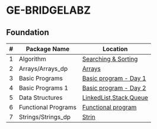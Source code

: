 # GE-BRIDGELABZ
## Foundation


| #   | Package Name           | Location                               | 
| --- | ---------------------- | -------------------------------------- | 
| 1   | Algorithm              | [Searching & Sorting](https://github.com/aDHIxx/ge/tree/main/src/com/bridgelabz/algorithm) | 
| 2   | Arrays/Arrays_dp       | [Arrays](https://github.com/aDHIxx/ge/tree/main/src/com/bridgelabz/algorithm)   | 
| 3   | Basic Programs         | [Basic program - Day 1](https://github.com/aDHIxx/ge/tree/main/src/com/bridgelabz/algorithm)          | 
| 4   | Basic Programs 1       | [Basic program - Day 2](https://github.com/aDHIxx/ge/tree/main/src/com/bridgelabz/algorithm)         | 
| 5   | Data Structures        | [LinkedList,Stack,Queue](https://github.com/aDHIxx/ge/tree/main/src/com/bridgelabz/algorithm)     | 
| 6   | Functional Programs    | [Functional program ](https://github.com/aDHIxx/ge/tree/main/src/com/bridgelabz/algorithm)     | 
| 7   | Strings/Strings_dp     | [Strin](https://github.com/aDHIxx/ge/tree/main/src/com/bridgelabz/algorithm) | 

